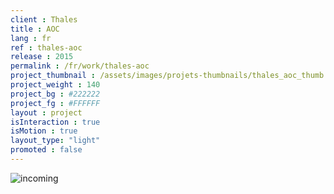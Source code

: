 ```yaml
---
client : Thales
title : AOC
lang : fr
ref : thales-aoc
release : 2015
permalink : /fr/work/thales-aoc
project_thumbnail : /assets/images/projets-thumbnails/thales_aoc_thumb.webp
project_weight : 140
project_bg : #222222
project_fg : #FFFFFF
layout : project
isInteraction : true
isMotion : true
layout_type: "light"
promoted : false
---
```


![incoming](/assets/images/incoming-fr.webp)
